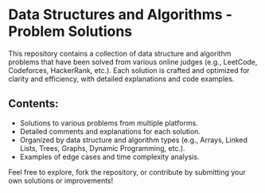 # Data Structures and Algorithms - Problem Solutions

This repository contains a collection of data structure and algorithm problems that have been solved from various online judges (e.g., LeetCode, Codeforces, HackerRank, etc.). Each solution is crafted and optimized for clarity and efficiency, with detailed explanations and code examples.

## Contents:
- Solutions to various problems from multiple platforms.
- Detailed comments and explanations for each solution.
- Organized by data structure and algorithm types (e.g., Arrays, Linked Lists, Trees, Graphs, Dynamic Programming, etc.).
- Examples of edge cases and time complexity analysis.

Feel free to explore, fork the repository, or contribute by submitting your own solutions or improvements!

